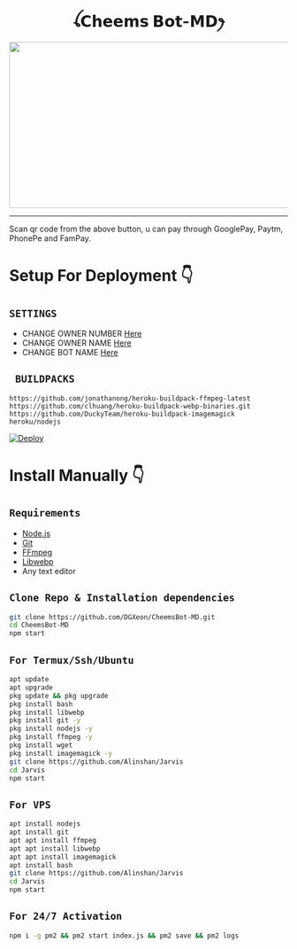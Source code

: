 <h1 align="center">ꪶ𝗖𝗵𝗲𝗲𝗺𝘀 𝗕𝗼𝘁-𝗠𝗗ꫂ<br></h1>
<p align="center">
  <img src="https://telegra.ph/file/83dda0f2e9772c01076b1.jpg" width="540" height="300" />
</p>



------


<p align="left">
Scan qr code from the above button, u can pay through GooglePay, Paytm, PhonePe and FamPay.
</p>


# Setup For Deployment 👇

## `SETTINGS`

- CHANGE OWNER NUMBER [Here](https://github.com/Alinshan/Jarvis/blob/master/config/config.json#L25)
- CHANGE OWNER NAME [Here](https://github.com/Alinshan/Jarvis/blob/master/config/config.json#L30)
- CHANGE BOT NAME [Here](https://github.com/Alinshan/Jarvis/blob/master/config/config.json#L29)

## ` BUILDPACKS`

```
https://github.com/jonathanong/heroku-buildpack-ffmpeg-latest
https://github.com/clhuang/heroku-buildpack-webp-binaries.git
https://github.com/DuckyTeam/heroku-buildpack-imagemagick
heroku/nodejs
```

[![Deploy](https://www.herokucdn.com/deploy/button.svg)](https://heroku.com/deploy?template=https://github.com/Alinshan/Jarvis/)

# Install Manually 👇
## `Requirements`
* [Node.js](https://nodejs.org/en/)
* [Git](https://git-scm.com/downloads)
* [FFmpeg](https://github.com/BtbN/FFmpeg-Builds/releases/download/autobuild-2020-12-08-13-03/ffmpeg-n4.3.1-26-gca55240b8c-win64-gpl-4.3.zip)
* [Libwebp](https://developers.google.com/speed/webp/download)
* Any text editor
## `Clone Repo & Installation dependencies`
```bash
git clone https://github.com/DGXeon/CheemsBot-MD.git
cd CheemsBot-MD
npm start
```
## `For Termux/Ssh/Ubuntu`
```bash
apt update
apt upgrade
pkg update && pkg upgrade
pkg install bash
pkg install libwebp
pkg install git -y
pkg install nodejs -y 
pkg install ffmpeg -y 
pkg install wget
pkg install imagemagick -y
git clone https://github.com/Alinshan/Jarvis
cd Jarvis
npm start
```
## `For VPS`
```bash
apt install nodejs 
apt install git 
apt apt install ffmpeg 
apt apt install libwebp 
apt apt install imagemagick
apt install bash
git clone https://github.com/Alinshan/Jarvis
cd Jarvis
npm start
```
## `For 24/7 Activation`
```bash
npm i -g pm2 && pm2 start index.js && pm2 save && pm2 logs
```

